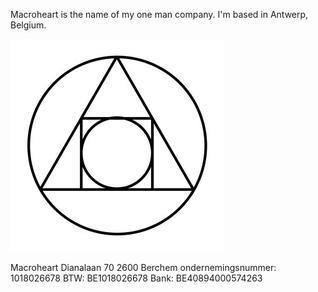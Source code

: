 
Macroheart is the name of my one man company.
I'm based in Antwerp, Belgium.

![logo](images/logo.jpg)

Macroheart
Dianalaan 70
2600 Berchem
ondernemingsnummer:  1018026678
BTW: BE1018026678
Bank: BE40894000574263